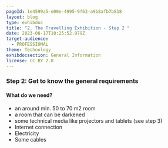 ```yaml
---
pageId: 1e4599a5-e00e-4995-9f63-a9b8afb7b818
layout: blog
type: exhibdoc
title: "2. The Travelling Exhibition - Step 2 "
date: 2023-08-17T10:25:52.979Z
target-audience:
  - PROFESSIONAL
theme: Technology
exhibdocsection: General Information
license: CC BY 2.0
---
```

### S﻿tep 2: Get to know the general requirements

#### W﻿hat do we need?

* an around min. 50 to 70 m2 room
* a room that can be darkened
* some technical media like projectors and tablets (see step 3)
* Internet connection
* Electricity
* Some cables